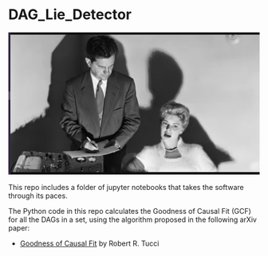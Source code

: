 # DAG_Lie_Detector

![hitchcock?](lie-detector-blond.jpg)

This repo includes a folder
of jupyter notebooks
that
takes the software through its paces.

The Python code in this repo calculates
the Goodness of Causal Fit (GCF)
for all the DAGs in a set,
using the algorithm proposed in
the following arXiv paper:

* [Goodness of Causal Fit](https://arxiv.org/abs/2105.02172) by Robert R. Tucci

